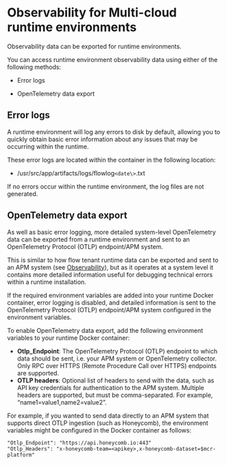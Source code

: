 # Observability for Multi-cloud runtime environments

<head>
  <meta name="guidename" content="Flow"/>
  <meta name="context" content="GUID-133943ce-340c-4be1-a401-2f8a3e3741e9"/>
</head>


Observability data can be exported for runtime environments.

You can access runtime environment observability data using either of the following methods:

-   Error logs

-   OpenTelemetry data export


## Error logs

A runtime environment will log any errors to disk by default, allowing you to quickly obtain basic error information about any issues that may be occurring within the runtime.

These error logs are located within the container in the following location:

- /usr/src/app/artifacts/logs/flowlog`<date\>`.txt

If no errors occur within the runtime environment, the log files are not generated.

## OpenTelemetry data export

As well as basic error logging, more detailed system-level OpenTelemetry data can be exported from a runtime environment and sent to an OpenTelemetry Protocol \(OTLP\) endpoint/APM system.

This is similar to how flow tenant runtime data can be exported and sent to an APM system \(see [Observability](flo-Observability_e3ebeb63-f184-4c13-88a5-e20b9115ae10.md)\), but as it operates at a system level it contains more detailed information useful for debugging technical errors within a runtime installation.

If the required environment variables are added into your runtime Docker container, error logging is disabled, and detailed information is sent to the OpenTelemetry Protocol \(OTLP\) endpoint/APM system configured in the environment variables.

To enable OpenTelemetry data export, add the following environment variables to your runtime Docker container:

-   **Otlp\_Endpoint**: The OpenTelemetry Protocol \(OTLP\) endpoint to which data should be sent, i.e. your APM system or OpenTelemetry collector. Only RPC over HTTPS \(Remote Procedure Call over HTTPS\) endpoints are supported.
-   **OTLP headers**: Optional list of headers to send with the data, such as API key credentials for authentication to the APM system. Multiple headers are supported, but must be comma-separated. For example, “name1=value1,name2=value2”.


For example, if you wanted to send data directly to an APM system that supports direct OTLP ingestion \(such as Honeycomb\), the environment variables might be configured in the Docker container as follows:

```
"Otlp_Endpoint": "https://api.honeycomb.io:443"
"Otlp_Headers": "x-honeycomb-team=<apikey>,x-honeycomb-dataset=$mcr-platform"
```